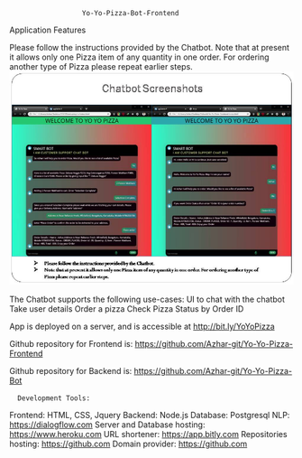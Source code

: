                       Yo-Yo-Pizza-Bot-Frontend
Application Features

Please follow the instructions provided by the Chatbot.
Note that at present it allows only one Pizza item of any quantity in one order. For ordering another type of Pizza please repeat earlier steps. 
![](images/Chatbot.jpg)

The Chatbot supports the following use-cases:
 UI to chat with the chatbot
 Take user details
 Order a pizza
 Check Pizza Status by Order ID
 
App is deployed on a server, and is accessible at	http://bit.ly/YoYoPizza

Github repository for Frontend is: https://github.com/Azhar-git/Yo-Yo-Pizza-Frontend

Github repository for Backend is: https://github.com/Azhar-git/Yo-Yo-Pizza-Bot

      Development Tools:
Frontend: HTML, CSS, Jquery
Backend: Node.js
Database: Postgresql
NLP: https://dialogflow.com
Server and Database hosting: https://www.heroku.com
URL shortener: https://app.bitly.com
Repositories hosting: https://github.com
Domain provider: https://github.com

